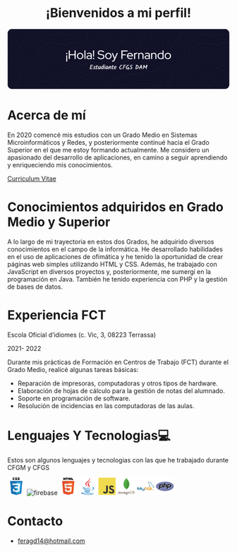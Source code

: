 <h1 align="center">¡Bienvenidos a mi perfil!</h1>
<p align="center">
    <img src="github-header-image (5).png" />
</p>

<h1>Acerca de mí</h1>

En 2020 comencé mis estudios con un Grado Medio en Sistemas Microinformáticos y Redes, y posteriormente continué hacia el Grado Superior en el que me estoy formando actualmente. Me considero un apasionado del desarrollo de aplicaciones, en camino a seguir aprendiendo y enriqueciendo mis conocimientos.

[Curriculum Vitae](fernandoguerracv.pdf)


<h1>Conocimientos adquiridos en Grado Medio y Superior</h1>

A lo largo de mi trayectoria en estos dos Grados, he adquirido diversos conocimientos en el campo de la informática. He desarrollado habilidades en el uso de aplicaciones de ofimática y he tenido la oportunidad de crear páginas web simples utilizando HTML y CSS. Además, he trabajado con JavaScript en diversos proyectos y, posteriormente, me sumergí en la programación en Java. También he tenido experiencia con PHP y la gestión de bases de datos.

<h1>Experiencia FCT</h1>

Escola Oficial d’idiomes (c. Vic, 3, 08223 Terrassa)

2021- 2022

Durante mis prácticas de Formación en Centros de Trabajo (FCT) durante el Grado Medio, realicé algunas tareas básicas:

- Reparación de impresoras, computadoras y otros tipos de hardware.
- Elaboración de hojas de cálculo para la gestión de notas del alumnado.
- Soporte en programación de software.
- Resolución de incidencias en las computadoras de las aulas.

<h1>Lenguajes Y Tecnologias💻</h1> 

Estos son algunos lenguajes y tecnologias con las que he trabajado durante CFGM y CFGS

<p align="left"><img src="https://raw.githubusercontent.com/devicons/devicon/master/icons/css3/css3-original-wordmark.svg" alt="css3" width="40" height="40"/> <img src="https://www.vectorlogo.zone/logos/firebase/firebase-icon.svg" alt="firebase" width="40" height="40"/> <img src="https://raw.githubusercontent.com/devicons/devicon/master/icons/html5/html5-original-wordmark.svg" alt="html5" width="40" height="40"/> <img src="https://raw.githubusercontent.com/devicons/devicon/master/icons/java/java-original.svg" alt="java" width="40" height="40"/> <img src="https://raw.githubusercontent.com/devicons/devicon/master/icons/javascript/javascript-original.svg" alt="javascript" width="40" height="40"/> <img src="https://raw.githubusercontent.com/devicons/devicon/master/icons/mongodb/mongodb-original-wordmark.svg" alt="mongodb" width="40" height="40"/> <img src="https://raw.githubusercontent.com/devicons/devicon/master/icons/mysql/mysql-original-wordmark.svg" alt="mysql" width="40" height="40"/> <img src="https://raw.githubusercontent.com/devicons/devicon/master/icons/php/php-original.svg" alt="php" width="40" height="40"/> </p>

<h1>Contacto</h1>

- feragd14@hotmail.com

